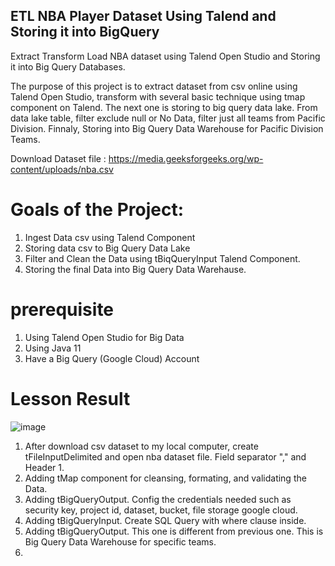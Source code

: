 ## ETL NBA Player Dataset Using Talend and Storing it into BigQuery
Extract Transform Load NBA dataset using Talend Open Studio and Storing it into Big Query Databases.

The purpose of this project is to extract dataset from csv online using Talend Open Studio, transform with several basic technique using tmap component on Talend. The next one is storing to big query data lake. From data lake table, filter exclude null or No Data, filter just all teams from Pacific Division. Finnaly, Storing into Big Query Data Warehouse for Pacific Division Teams.

Download Dataset file : https://media.geeksforgeeks.org/wp-content/uploads/nba.csv

# Goals of the Project:
1.  Ingest Data csv using Talend Component
2.  Storing data csv to Big Query Data Lake
3.  Filter and Clean the Data using tBiqQueryInput Talend Component.
4.  Storing the final Data into Big Query Data Warehause.

# prerequisite
1. Using Talend Open Studio for Big Data
2. Using Java 11
3. Have a Big Query (Google Cloud) Account

# Lesson Result
![image](https://github.com/user-attachments/assets/e45b7f42-3a48-48af-b018-4b2845b25f79)

1.  After download csv dataset to my local computer, create tFileInputDelimited and open nba dataset file. Field separator "," and Header 1.
2.  Adding tMap component for cleansing, formating, and validating the Data.
3.  Adding tBigQueryOutput. Config the credentials needed such as security key, project id, dataset, bucket, file storage google cloud.
4.  Adding tBigQueryInput. Create SQL Query with where clause inside.
5.  Adding tBigQueryOutput. This one is different from previous one. This is Big Query Data Warehouse for specific teams.
6.  
